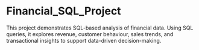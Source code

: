 # Financial_SQL_Project
This project demonstrates SQL-based analysis of financial data. Using SQL queries, it explores revenue, customer behaviour, sales trends, and transactional insights to support data-driven decision-making. 
